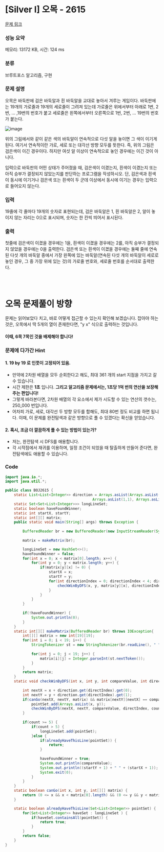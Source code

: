 # [Silver I] 오목 - 2615 

[문제 링크](https://www.acmicpc.net/problem/2615) 

### 성능 요약

메모리: 13172 KB, 시간: 124 ms

### 분류

브루트포스 알고리즘, 구현

### 문제 설명

<p>오목은 바둑판에 검은 바둑알과 흰 바둑알을 교대로 놓아서 겨루는 게임이다. 바둑판에는 19개의 가로줄과 19개의 세로줄이 그려져 있는데 가로줄은 위에서부터 아래로 1번, 2번, ... ,19번의 번호가 붙고 세로줄은 왼쪽에서부터 오른쪽으로 1번, 2번, ... 19번의 번호가 붙는다.</p>

![image](https://github.com/WhalesBob/AlgorithmSolving/assets/96509257/f7300113-1412-4d0b-8faf-98321af17f8a)

<p>위의 그림에서와 같이 같은 색의 바둑알이 연속적으로 다섯 알을 놓이면 그 색이 이기게 된다. 여기서 연속적이란 가로, 세로 또는 대각선 방향 모두를 뜻한다. 즉, 위의 그림은 검은색이 이긴 경우이다. 하지만 여섯 알 이상이 연속적으로 놓인 경우에는 이긴 것이 아니다.</p>

<p>입력으로 바둑판의 어떤 상태가 주어졌을 때, 검은색이 이겼는지, 흰색이 이겼는지 또는 아직 승부가 결정되지 않았는지를 판단하는 프로그램을 작성하시오. 단, 검은색과 흰색이 동시에 이기거나 검은색 또는 흰색이 두 군데 이상에서 동시에 이기는 경우는 입력으로 들어오지 않는다.</p>

### 입력 

 <p>19줄에 각 줄마다 19개의 숫자로 표현되는데, 검은 바둑알은 1, 흰 바둑알은 2, 알이 놓이지 않는 자리는 0으로 표시되며, 숫자는 한 칸씩 띄어서 표시된다.</p>

### 출력 

 <p>첫줄에 검은색이 이겼을 경우에는 1을, 흰색이 이겼을 경우에는 2를, 아직 승부가 결정되지 않았을 경우에는 0을 출력한다. 검은색 또는 흰색이 이겼을 경우에는 둘째 줄에 연속된 다섯 개의 바둑알 중에서 가장 왼쪽에 있는 바둑알(연속된 다섯 개의 바둑알이 세로로 놓인 경우, 그 중 가장 위에 있는 것)의 가로줄 번호와, 세로줄 번호를 순서대로 출력한다.</p>

<br/><br/>

# 오목 문제풀이 방향

문제는 읽어보았다 치고, 바로 어떻게 접근할 수 있는지 확인해 보겠습니다.
잡아야 하는 것은, 오목에서 딱 5개의 열이 존재한다면, "y x" 식으로 출력하는 것입니다. 
#### 이때, 6목 7목인 것을 배제해야 합니다! 

### 문제에 다가간 Hint
#### 1. 19 by 19 로 인풋이 고정되어 있음.
   - 만약에 2차원 배열을 모두 순회한다고 해도, 최대 361 개의 start 지점을 가지고 갈 수 있습니다.
   - 시간 제한은 **1초** 입니다. <b> 그리고 알고리즘 문제에서는, 1초당 1억 번의 연산을 보장해 주는 편입니다! </b>
   - 그렇게 바라본다면, 2차원 배열의 각 요소에서 제가 시도할 수 있는 연산의 갯수는, 250_000 번입니다.
   - 어차피 가로, 세로, 대각선 두 방향 모두를 합해도, 최대 80번 정도 비교를 하면 됩니다. 이때, 이 문제를 완전탐색과 같은 방향으로 풀 수 있겠다는 확신을 얻었습니다.
#### 2. 혹시, 조금 더 깔끔하게 풀 수 있는 방법이 있는가? 
   - 저는, 완전탐색 시 DFS를 애용합니다.
   - 각 시작점에서 재귀를 이용하며, 일정 조건이 되었을 때 탈출하게 만들어 준다면, 완전탐색에도 애용할 수 있습니다.

### Code
```Java
import java.io.*;
import java.util.*;

public class BOJ2615 {
	static List<List<Integer>> direction = Arrays.asList(Arrays.asList(1,0), Arrays.asList(0,1),
                                        Arrays.asList(1,1), Arrays.asList(1, -1)); 
	static Set<Set<List<Integer>>> longLineSet;
	static boolean haveFoundWinner;
	static int startX, startY;
	static int[][] matrix;
	public static void main(String[] args) throws Exception {
		
		BufferedReader br = new BufferedReader(new InputStreamReader(System.in));
		
		matrix = makeMatrix(br); 

		longLineSet = new HashSet<>(); 
		haveFoundWinner = false;
		for(int x = 0; x < matrix[0].length; x++) { 
			for(int y = 0; y < matrix.length; y++) { 
				if(matrix[y][x] != 0) { 
					startX = x;
					startY = y; 
					for(int directionIndex = 0; directionIndex < 4; directionIndex++) {
						checkWinByDFS(x, y, matrix[y][x], directionIndex, 1, new HashSet<>());
					}
				}
			}
		}
		
		if(!haveFoundWinner) { 
			System.out.println(0);
		}
	}
	static int[][] makeMatrix(BufferedReader br) throws IOException{
		int[][] matrix = new int[19][19];
		for(int i = 0; i < 19; i++) {
			StringTokenizer st = new StringTokenizer(br.readLine(), " ");
			
			for(int j = 0; j < 19; j++) {
				matrix[i][j] = Integer.parseInt(st.nextToken());
			}
		}
		return matrix;
	}
	static void checkWinByDFS(int x, int y, int compareValue, int directIndex, int count, Set<List<Integer>> pointSet) {
		
		int nextX = x + direction.get(directIndex).get(0); 
		int nextY = y + direction.get(directIndex).get(1); 
		if(canGo(nextX, nextY, matrix) && matrix[nextY][nextX] == compareValue) {
			pointSet.add(Arrays.asList(x, y)); 
			checkWinByDFS(nextX, nextY, compareValue, directIndex, count + 1, pointSet); 
		}
		
		if(count >= 5) { 
			if(count > 5) {
				longLineSet.add(pointSet);
			}else {
				if(alreadyHaveThisLine(pointSet)) {
					return;
				}
				
				haveFoundWinner = true; 
				System.out.println(compareValue);
				System.out.println((startY + 1) + " " + (startX + 1));
				System.exit(0);
			}
		}
	}
	static boolean canGo(int x, int y, int[][] matrix) { 
		return (0 <= x && x < matrix[0].length) && (0 <= y && y < matrix.length);
	}

	static boolean alreadyHaveThisLine(Set<List<Integer>> pointSet) {
		for(Set<List<Integer>> haveSet : longLineSet ) {
			if(haveSet.containsAll(pointSet)) { 
				return true;
			}
		}
		return false;
	}
}
```
